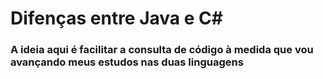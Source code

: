 # Difenças entre Java e C#
### A ideia aqui é facilitar a consulta de código à medida que vou avançando meus estudos nas duas linguagens
